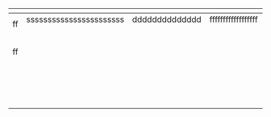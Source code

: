 <table class="tg"><thead>
  <tr>
    <th class="tg-7uk3"></th>
    <th class="tg-jzhy"></th>
    <th class="tg-oah0"></th>
    <th class="tg-jzhy"></th>
    <th class="tg-jzhy"></th>
    <th class="tg-jzhy"></th>
    <th class="tg-jzhy"></th>
    <th class="tg-jzhy"></th>
    <th class="tg-jzhy"></th>
    <th class="tg-jzhy"></th>
    <th class="tg-jzhy"></th>
    <th class="tg-jzhy"></th>
  </tr></thead>
<tbody>
  <tr>
    <td class="tg-wbpr" rowspan="4">ff</td>
    <td class="tg-qwzr">sssssssssssssssssssssss</td>
    <td class="tg-hohs">dddddddddddddd</td>
    <td class="tg-kv60">ffffffffffffffffff</td>
    <td class="tg-qcdn">ffffffffffffffffffffffffffffffffffffffffff</td>
    <td class="tg-kv60">ffffffffffffffffffffffffffffffffffffffffff</td>
    <td class="tg-kv60">fffffffffffffffffffffffffffffffffffffffff</td>
    <td class="tg-kv60">fffffffffffffffffffffffffffffffffffffffff</td>
    <td class="tg-kv60">fffffffffffffffffffffffffffffffffff</td>
    <td class="tg-kv60">ffffffffffffffffffffffffffffffffffffffff</td>
    <td class="tg-kv60">ffffffffffffffffffffffffffffffffffffffffff</td>
    <td class="tg-kv60">fffffffffffffffffffffffffffffffffffffffffffffffff</td>
  </tr>
  <tr>
    <td class="tg-qwzr"></td>
    <td class="tg-hohs"></td>
    <td class="tg-kv60"></td>
    <td class="tg-j00i"></td>
    <td class="tg-kv60"></td>
    <td class="tg-kv60"></td>
    <td class="tg-kv60"></td>
    <td class="tg-kv60"></td>
    <td class="tg-kv60"></td>
    <td class="tg-j00i"></td>
    <td class="tg-kv60"></td>
  </tr>
  <tr>
    <td class="tg-qwzr"></td>
    <td class="tg-hohs"></td>
    <td class="tg-kv60"></td>
    <td class="tg-kv60"></td>
    <td class="tg-kv60"></td>
    <td class="tg-kv60"></td>
    <td class="tg-kv60"></td>
    <td class="tg-kv60"></td>
    <td class="tg-kv60"></td>
    <td class="tg-kv60"></td>
    <td class="tg-kv60"></td>
  </tr>
  <tr>
    <td class="tg-qwzr"></td>
    <td class="tg-hohs"></td>
    <td class="tg-kv60"></td>
    <td class="tg-kv60"></td>
    <td class="tg-kv60"></td>
    <td class="tg-kv60"></td>
    <td class="tg-kv60"></td>
    <td class="tg-kv60"></td>
    <td class="tg-kv60"></td>
    <td class="tg-kv60"></td>
    <td class="tg-kv60"></td>
  </tr>
  <tr>
    <td class="tg-wbpr" rowspan="11">ff</td>
    <td class="tg-qwzr"></td>
    <td class="tg-hohs"></td>
    <td class="tg-kv60"></td>
    <td class="tg-kv60"></td>
    <td class="tg-kv60"></td>
    <td class="tg-kv60"></td>
    <td class="tg-kv60"></td>
    <td class="tg-kv60"></td>
    <td class="tg-kv60"></td>
    <td class="tg-5221"></td>
    <td class="tg-kv60"></td>
  </tr>
  <tr>
    <td class="tg-qwzr"></td>
    <td class="tg-hohs"></td>
    <td class="tg-kv60"></td>
    <td class="tg-kv60"></td>
    <td class="tg-kv60"></td>
    <td class="tg-kv60"></td>
    <td class="tg-kv60"></td>
    <td class="tg-kv60"></td>
    <td class="tg-kv60"></td>
    <td class="tg-5221"></td>
    <td class="tg-kv60"></td>
  </tr>
  <tr>
    <td class="tg-qwzr"></td>
    <td class="tg-hohs"></td>
    <td class="tg-kv60"></td>
    <td class="tg-kv60"></td>
    <td class="tg-kv60"></td>
    <td class="tg-kv60"></td>
    <td class="tg-kv60"></td>
    <td class="tg-kv60"></td>
    <td class="tg-kv60"></td>
    <td class="tg-kv60"></td>
    <td class="tg-kv60"></td>
  </tr>
  <tr>
    <td class="tg-qwzr"></td>
    <td class="tg-hohs"></td>
    <td class="tg-kv60"></td>
    <td class="tg-kv60"></td>
    <td class="tg-kv60"></td>
    <td class="tg-kv60"></td>
    <td class="tg-kv60"></td>
    <td class="tg-kv60"></td>
    <td class="tg-4uvq"></td>
    <td class="tg-kv60"></td>
    <td class="tg-kv60"></td>
  </tr>
  <tr>
    <td class="tg-qwzr"></td>
    <td class="tg-hohs"></td>
    <td class="tg-kv60"></td>
    <td class="tg-kv60"></td>
    <td class="tg-kv60"></td>
    <td class="tg-kv60"></td>
    <td class="tg-kv60"></td>
    <td class="tg-kv60"></td>
    <td class="tg-4uvq"></td>
    <td class="tg-kv60"></td>
    <td class="tg-kv60"></td>
  </tr>
  <tr>
    <td class="tg-qwzr"></td>
    <td class="tg-hnq8"></td>
    <td class="tg-kv60"></td>
    <td class="tg-kv60"></td>
    <td class="tg-kv60"></td>
    <td class="tg-kv60"></td>
    <td class="tg-kv60"></td>
    <td class="tg-kv60"></td>
    <td class="tg-kv60"></td>
    <td class="tg-kv60"></td>
    <td class="tg-kv60"></td>
  </tr>
  <tr>
    <td class="tg-qwzr"></td>
    <td class="tg-hohs"></td>
    <td class="tg-kv60"></td>
    <td class="tg-kv60"></td>
    <td class="tg-kv60"></td>
    <td class="tg-kv60"></td>
    <td class="tg-kv60"></td>
    <td class="tg-kv60"></td>
    <td class="tg-kv60"></td>
    <td class="tg-kv60"></td>
    <td class="tg-kv60"></td>
  </tr>
  <tr>
    <td class="tg-qwzr"></td>
    <td class="tg-hohs"></td>
    <td class="tg-kv60"></td>
    <td class="tg-kv60"></td>
    <td class="tg-kv60"></td>
    <td class="tg-kv60"></td>
    <td class="tg-kv60"></td>
    <td class="tg-kv60"></td>
    <td class="tg-kv60"></td>
    <td class="tg-kv60"></td>
    <td class="tg-kv60"></td>
  </tr>
  <tr>
    <td class="tg-qwzr"></td>
    <td class="tg-hohs"></td>
    <td class="tg-kv60"></td>
    <td class="tg-kv60"></td>
    <td class="tg-kv60"></td>
    <td class="tg-kv60"></td>
    <td class="tg-kv60"></td>
    <td class="tg-kv60"></td>
    <td class="tg-kv60"></td>
    <td class="tg-kv60"></td>
    <td class="tg-kv60"></td>
  </tr>
  <tr>
    <td class="tg-qwzr"></td>
    <td class="tg-hohs"></td>
    <td class="tg-kv60"></td>
    <td class="tg-kv60"></td>
    <td class="tg-kv60"></td>
    <td class="tg-kv60"></td>
    <td class="tg-kv60"></td>
    <td class="tg-kv60"></td>
    <td class="tg-kv60"></td>
    <td class="tg-kv60"></td>
    <td class="tg-kv60"></td>
  </tr>
  <tr>
    <td class="tg-qwzr"></td>
    <td class="tg-hohs"></td>
    <td class="tg-kv60"></td>
    <td class="tg-kv60"></td>
    <td class="tg-kv60"></td>
    <td class="tg-kv60"></td>
    <td class="tg-kv60"></td>
    <td class="tg-kv60"></td>
    <td class="tg-kv60"></td>
    <td class="tg-kv60"></td>
    <td class="tg-kv60"></td>
  </tr>
  <tr>
    <td class="tg-wbpr" rowspan="7"></td>
    <td class="tg-qwzr"></td>
    <td class="tg-hohs"></td>
    <td class="tg-kv60"></td>
    <td class="tg-kv60"></td>
    <td class="tg-hohs"></td>
    <td class="tg-kv60"></td>
    <td class="tg-kv60"></td>
    <td class="tg-kv60"></td>
    <td class="tg-kv60"></td>
    <td class="tg-kv60"></td>
    <td class="tg-kv60"></td>
  </tr>
  <tr>
    <td class="tg-qwzr"></td>
    <td class="tg-hohs"></td>
    <td class="tg-kv60"></td>
    <td class="tg-kv60"></td>
    <td class="tg-kv60"></td>
    <td class="tg-kv60"></td>
    <td class="tg-kv60"></td>
    <td class="tg-kv60"></td>
    <td class="tg-kv60"></td>
    <td class="tg-kv60"></td>
    <td class="tg-kv60"></td>
  </tr>
  <tr>
    <td class="tg-qwzr"></td>
    <td class="tg-hohs"></td>
    <td class="tg-kv60"></td>
    <td class="tg-kv60"></td>
    <td class="tg-kv60"></td>
    <td class="tg-kv60"></td>
    <td class="tg-kv60"></td>
    <td class="tg-kv60"></td>
    <td class="tg-kv60"></td>
    <td class="tg-kv60"></td>
    <td class="tg-kv60"></td>
  </tr>
  <tr>
    <td class="tg-qwzr"></td>
    <td class="tg-hohs"></td>
    <td class="tg-kv60"></td>
    <td class="tg-kv60"></td>
    <td class="tg-kv60"></td>
    <td class="tg-kv60"></td>
    <td class="tg-kv60"></td>
    <td class="tg-kv60"></td>
    <td class="tg-kv60"></td>
    <td class="tg-kv60"></td>
    <td class="tg-kv60"></td>
  </tr>
  <tr>
    <td class="tg-qwzr"></td>
    <td class="tg-hohs"></td>
    <td class="tg-kv60"></td>
    <td class="tg-kv60"></td>
    <td class="tg-kv60"></td>
    <td class="tg-kv60"></td>
    <td class="tg-kv60"></td>
    <td class="tg-kv60"></td>
    <td class="tg-kv60"></td>
    <td class="tg-kv60"></td>
    <td class="tg-kv60"></td>
  </tr>
  <tr>
    <td class="tg-qwzr"></td>
    <td class="tg-hohs"></td>
    <td class="tg-kv60"></td>
    <td class="tg-kv60"></td>
    <td class="tg-kv60"></td>
    <td class="tg-kv60"></td>
    <td class="tg-kv60"></td>
    <td class="tg-kv60"></td>
    <td class="tg-kv60"></td>
    <td class="tg-kv60"></td>
    <td class="tg-kv60"></td>
  </tr>
  <tr>
    <td class="tg-2v94"></td>
    <td class="tg-lqfj"></td>
    <td class="tg-5221"></td>
    <td class="tg-5221"></td>
    <td class="tg-5221"></td>
    <td class="tg-5221"></td>
    <td class="tg-5221"></td>
    <td class="tg-5221"></td>
    <td class="tg-kv60"></td>
    <td class="tg-kv60"></td>
    <td class="tg-kv60"></td>
  </tr>
  <tr>
    <td class="tg-ue68" rowspan="6"></td>
    <td class="tg-2v94"></td>
    <td class="tg-lqfj"></td>
    <td class="tg-5221"></td>
    <td class="tg-5221"></td>
    <td class="tg-5221"></td>
    <td class="tg-5221"></td>
    <td class="tg-5221"></td>
    <td class="tg-5221"></td>
    <td class="tg-5221"></td>
    <td class="tg-5221"></td>
    <td class="tg-5221"></td>
  </tr>
  <tr>
    <td class="tg-2v94"></td>
    <td class="tg-lqfj"></td>
    <td class="tg-5221"></td>
    <td class="tg-5221"></td>
    <td class="tg-5221"></td>
    <td class="tg-5221"></td>
    <td class="tg-5221"></td>
    <td class="tg-5221"></td>
    <td class="tg-5221"></td>
    <td class="tg-5221"></td>
    <td class="tg-5221"></td>
  </tr>
  <tr>
    <td class="tg-2v94"></td>
    <td class="tg-hohs"></td>
    <td class="tg-kv60"></td>
    <td class="tg-kv60"></td>
    <td class="tg-5221"></td>
    <td class="tg-5221"></td>
    <td class="tg-5221"></td>
    <td class="tg-5221"></td>
    <td class="tg-5221"></td>
    <td class="tg-5221"></td>
    <td class="tg-5221"></td>
  </tr>
  <tr>
    <td class="tg-qwzr"></td>
    <td class="tg-hohs"></td>
    <td class="tg-kv60"></td>
    <td class="tg-kv60"></td>
    <td class="tg-kv60"></td>
    <td class="tg-kv60"></td>
    <td class="tg-kv60"></td>
    <td class="tg-kv60"></td>
    <td class="tg-kv60"></td>
    <td class="tg-kv60"></td>
    <td class="tg-kv60"></td>
  </tr>
  <tr>
    <td class="tg-qwzr"></td>
    <td class="tg-hohs"></td>
    <td class="tg-kv60"></td>
    <td class="tg-kv60"></td>
    <td class="tg-kv60"></td>
    <td class="tg-kv60"></td>
    <td class="tg-kv60"></td>
    <td class="tg-kv60"></td>
    <td class="tg-kv60"></td>
    <td class="tg-kv60"></td>
    <td class="tg-kv60"></td>
  </tr>
  <tr>
    <td class="tg-2v94"></td>
    <td class="tg-lqfj"></td>
    <td class="tg-5221"></td>
    <td class="tg-5221"></td>
    <td class="tg-5221"></td>
    <td class="tg-5221"></td>
    <td class="tg-5221"></td>
    <td class="tg-5221"></td>
    <td class="tg-5221"></td>
    <td class="tg-5221"></td>
    <td class="tg-5221"></td>
  </tr>
</tbody></table>
